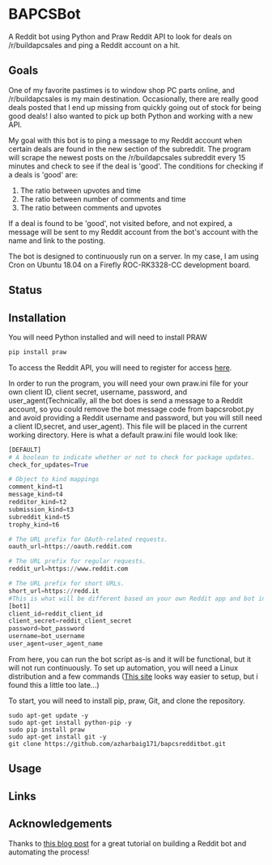 # BAPCSBot

A Reddit bot using Python and Praw Reddit API to look for deals on /r/buildapcsales and ping a Reddit account on a hit.

## Goals

One of my favorite pastimes is to window shop PC parts online, and /r/buildapcsales is my main destination. Occasionally, there are really good deals posted that I end up missing from quickly going out of stock for being good deals! I also wanted to pick up both Python and working with a new API.
 
My goal with this bot is to ping a message to my Reddit account when certain deals are found in the new section of the subreddit. The program will scrape the  newest posts on the /r/buildapcsales subreddit every 15 minutes and check to see if the deal is 'good'. The conditions for checking if a deals is 'good' are:
1. The ratio between upvotes and time
2. The ratio between number of comments and time
3. The ratio between comments and upvotes

If a deal is found to be 'good', not visited before, and not expired, a message will be sent to my Reddit account from the bot's account with the name and link to the posting.

The bot is designed to continuously run on a server. In my case, I am using Cron on Ubuntu 18.04 on a Firefly ROC-RK3328-CC development board.

## Status

## Installation
You will need Python installed and will need to install PRAW
```python
pip install praw 
```
To access the Reddit API, you will need to register for access [here](https://www.reddit.com/prefs/apps/).

In order to run the program, you will need your own praw.ini file for your own client ID, client secret, username, password, and user_agent(Technically, all the bot does is send a message to a Reddit account, so you could remove the bot message code from bapcsrobot.py and avoid providing a Reddit username and password, but you will still need a client ID,secret, and user_agent). This file will be placed in the current working directory. Here is what a default praw.ini file would look like:

```python
[DEFAULT]
# A boolean to indicate whether or not to check for package updates.
check_for_updates=True

# Object to kind mappings
comment_kind=t1
message_kind=t4
redditor_kind=t2
submission_kind=t3
subreddit_kind=t5
trophy_kind=t6

# The URL prefix for OAuth-related requests.
oauth_url=https://oauth.reddit.com

# The URL prefix for regular requests.
reddit_url=https://www.reddit.com

# The URL prefix for short URLs.
short_url=https://redd.it
#This is what will be different based on your own Reddit app and bot information
[bot1]
client_id=reddit_client_id
client_secret=reddit_client_secret
password=bot_password
username=bot_username
user_agent=user_agent_name
```
From here, you can run the bot script as-is and it will be functional, but it will not run continuously. To set up automation, you will need a Linux distribution and a few commands ([This site](https://www.pythonanywhere.com) looks way easier to setup, but i found this a little too late...)

To start, you will need to install pip, praw, Git, and clone the repository.

```pyth
sudo apt-get update -y
sudo apt-get install python-pip -y
sudo pip install praw
sudo apt-get install git -y
git clone https://github.com/azharbaig171/bapcsredditbot.git
```


## Usage

## Links

## Acknowledgements
Thanks to [this blog post](https://www.pythonforengineers.com/build-a-reddit-bot-part-1/) for a great tutorial on building a Reddit bot and automating the process! 
